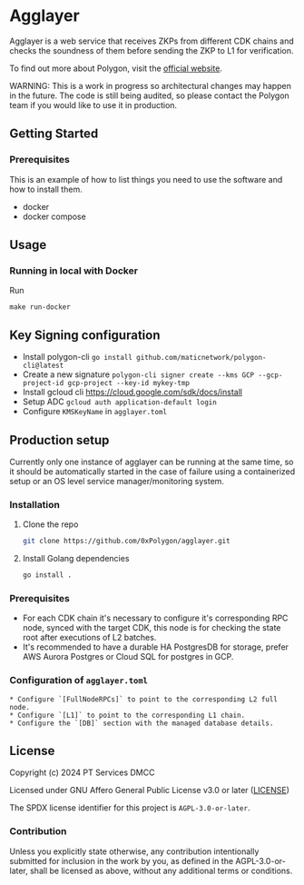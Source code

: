 # Agglayer

Agglayer is a web service that receives ZKPs from different CDK chains and checks the soundness of them before sending the ZKP to L1 for verification.

To find out more about Polygon, visit the [official website](https://wiki.polygon.technology/docs/cdk/).

WARNING: This is a work in progress so architectural changes may happen in the future. The code is still being audited, so please contact the Polygon team if you would like to use it in production.

## Getting Started

### Prerequisites

This is an example of how to list things you need to use the software and how to install them.
* docker
* docker compose

## Usage

### Running in local with Docker

Run
```
make run-docker
```

## Key Signing configuration

* Install polygon-cli `go install github.com/maticnetwork/polygon-cli@latest`
* Create a new signature `polygon-cli signer create --kms GCP --gcp-project-id gcp-project --key-id mykey-tmp`
* Install gcloud cli https://cloud.google.com/sdk/docs/install
* Setup ADC `gcloud auth application-default login`
* Configure `KMSKeyName` in `agglayer.toml`

## Production setup

Currently only one instance of agglayer can be running at the same time, so it should be automatically started in the case of failure using a containerized setup or an OS level service manager/monitoring system.

### Installation

1. Clone the repo
   ```sh
   git clone https://github.com/0xPolygon/agglayer.git
   ```
3. Install Golang dependencies
   ```sh
   go install .
   ```

### Prerequisites

* For each CDK chain it's necessary to configure it's corresponding RPC node, synced with the target CDK, this node is for checking the state root after executions of L2 batches.
* It's recommended to have a durable HA PostgresDB for storage, prefer AWS Aurora Postgres or Cloud SQL for postgres in GCP.

### Configuration of `agglayer.toml`
    * Configure `[FullNodeRPCs]` to point to the corresponding L2 full node.
    * Configure `[L1]` to point to the corresponding L1 chain.
    * Configure the `[DB]` section with the managed database details.

## License
Copyright (c) 2024 PT Services DMCC

Licensed under GNU Affero General Public License v3.0 or later ([LICENSE](https://spdx.org/licenses/AGPL-3.0-or-later.html))

The SPDX license identifier for this project is `AGPL-3.0-or-later`.

### Contribution

Unless you explicitly state otherwise, any contribution intentionally submitted for inclusion in the work by you, as defined in the AGPL-3.0-or-later, shall be licensed as above, without any additional terms or conditions.
